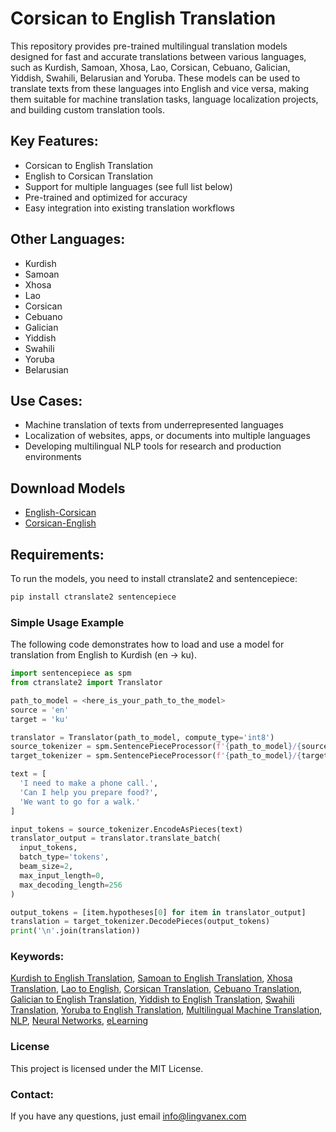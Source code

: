 
# Corsican to English Translation

This repository provides pre-trained multilingual translation models designed for fast and accurate translations between various languages, such as Kurdish, Samoan, Xhosa, Lao, Corsican, Cebuano, Galician, Yiddish, Swahili, Belarusian and Yoruba. These models can be used to translate texts from these languages into English and vice versa, making them suitable for machine translation tasks, language localization projects, and building custom translation tools.

## Key Features:

- Corsican to English Translation
- English to Corsican Translation
- Support for multiple languages (see full list below)
- Pre-trained and optimized for accuracy
- Easy integration into existing translation workflows

## Other Languages:

- Kurdish
- Samoan
- Xhosa
- Lao
- Corsican
- Cebuano
- Galician
- Yiddish
- Swahili
- Yoruba
- Belarusian

## Use Cases:

- Machine translation of texts from underrepresented languages
- Localization of websites, apps, or documents into multiple languages
- Developing multilingual NLP tools for research and production environments

## Download Models
- [English-Corsican](https://models-for-github.s3.eu-central-1.amazonaws.com/en_co.zip)
- [Corsican-English](https://models-for-github.s3.eu-central-1.amazonaws.com/co_en.zip)


## Requirements:

To run the models, you need to install ctranslate2 and sentencepiece:

```bash
pip install ctranslate2 sentencepiece
```

### Simple Usage Example
The following code demonstrates how to load and use a model for translation from English to Kurdish (en → ku).
```python
import sentencepiece as spm
from ctranslate2 import Translator

path_to_model = <here_is_your_path_to_the_model>
source = 'en'
target = 'ku'

translator = Translator(path_to_model, compute_type='int8')
source_tokenizer = spm.SentencePieceProcessor(f'{path_to_model}/{source}.spm.model')
target_tokenizer = spm.SentencePieceProcessor(f'{path_to_model}/{target}.spm.model')

text = [
  'I need to make a phone call.',
  'Can I help you prepare food?',
  'We want to go for a walk.'
]

input_tokens = source_tokenizer.EncodeAsPieces(text)
translator_output = translator.translate_batch(
  input_tokens,
  batch_type='tokens',
  beam_size=2,
  max_input_length=0,
  max_decoding_length=256
)

output_tokens = [item.hypotheses[0] for item in translator_output]
translation = target_tokenizer.DecodePieces(output_tokens)
print('\n'.join(translation))
```

### Keywords:

[Kurdish to English Translation](https://lingvanex.com/translation/kurdish-kurmanji-english), [Samoan to English Translation](https://lingvanex.com/translation/samoan-english), [Xhosa Translation](https://lingvanex.com/translation/english-to-xhosa), [Lao to English](https://lingvanex.com/translation/lao-english), [Corsican Translation](https://lingvanex.com/translation/english-to-corsican), [Cebuano Translation](https://lingvanex.com/translation/english-to-cebuano), [Galician to English Translation](https://lingvanex.com/translation/english-to-galician), [Yiddish to English Translation](https://lingvanex.com/translation/yiddish-english), [Swahili Translation](https://lingvanex.com/translation/english-to-swahili), [Yoruba to English Translation](https://lingvanex.com/translation/english-to-yoruba), [Multilingual Machine Translation](https://lingvanex.com/en/machine-translation/), [NLP](https://lingvanex.com/en/services/nlp-translation-api/), [Neural Networks](https://lingvanex.com/en/neural-network-translation/), [eLearning](https://lingvanex.com/en/education-elearning/)

### License

This project is licensed under the MIT License.

### Contact:

If you have any questions, just email info@lingvanex.com

